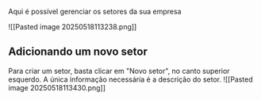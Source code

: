 Aqui é possível gerenciar os setores da sua empresa

![[Pasted image 20250518113238.png]]

## Adicionando um novo setor
Para criar um setor, basta clicar em "Novo setor", no canto superior esquerdo. A única informação necessária é a descrição do setor.
![[Pasted image 20250518113430.png]]